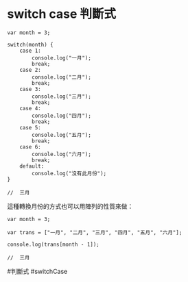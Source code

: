 # switch case 判斷式
```
var month = 3;

switch(month) {
	case 1:
		console.log("一月");
		break;
	case 2:
		console.log("二月");
		break;
	case 3:
		console.log("三月");
		break;
	case 4:
		console.log("四月");
		break;
	case 5:
		console.log("五月");
		break;
	case 6:
		console.log("六月");
		break;
	default:
		console.log("沒有此月份");
}

//  三月
```

這種轉換月份的方式也可以用陣列的性質來做：
```
var month = 3;

var trans = ["一月", "二月", "三月", "四月", "五月", "六月"];

console.log(trans[month - 1]);

//  三月
```

#判斷式 
#switchCase
